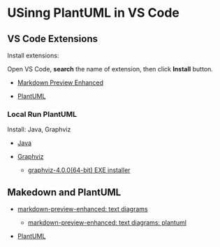 # USinng PlantUML in VS Code

## VS Code Extensions

Install extensions:

Open VS Code, **search** the name of extension, then click **Install** button.

* [Markdown Preview Enhanced](https://shd101wyy.github.io/markdown-preview-enhanced/#/zh-cn/)

* [PlantUML](https://github.com/qjebbs/vscode-plantuml/)

### Local Run PlantUML

Install: Java, Graphviz

* [Java](https://www.java.com/en/download/)

* [Graphviz](https://graphviz.org)

  * [graphviz-4.0.0(64-bit) EXE installer](https://gitlab.com/api/v4/projects/4207231/packages/generic/graphviz-releases/4.0.0/windows_10_cmake_Release_graphviz-install-4.0.0-win64.exe)

## Makedown and PlantUML

* [markdown-preview-enhanced: text diagrams](https://shd101wyy.github.io/markdown-preview-enhanced/#/zh-cn/diagrams)

  * [markdown-preview-enhanced: text diagrams: plantuml](https://shd101wyy.github.io/markdown-preview-enhanced/#/zh-cn/diagrams?id=plantuml)

* [PlantUML](https://plantuml.com/zh/)
